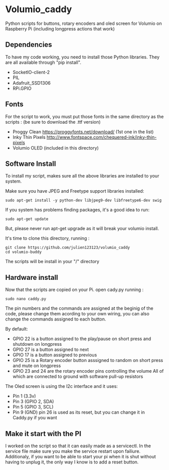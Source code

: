 # Volumio_caddy
Python scripts for buttons, rotary encoders and oled screen for Volumio on Raspberry Pi (including longpress actions that work)
## Dependencies
To have my code working, you need to install those Python libraries. They are all available through "pip install".

- SocketIO-client-2
- PIL
- Adafruit_SSD1306
- RPi.GPIO
## Fonts
For the script to work, you must put those fonts in the same directory as the scripts : (be sure to download the .ttf version)
- Proggy Clean https://proggyfonts.net/download/ (1st one in the list)
- Inky Thin Pixels http://www.fontspace.com/chequered-ink/inky-thin-pixels
- Volumio OLED (included in this directory)
## Software Install
To install my script, makes sure all the above libraries are installed to your system. 

Make sure you have JPEG and Freetype support libraries installed:
        
    sudo apt-get install -y python-dev libjpeg9-dev libfreetype6-dev swig

If you system has problems finding packages, it's a good idea to run:

    sudo apt-get update
        
But, please never run apt-get upgrade as it will break your volumio install.


It's time to clone this directory, running :

    git clone https://github.com/julien123123/volumio_caddy
  	cd volumio-buddy

The scripts will be install in your "/" directory

## Hardware install
Now that the scripts are copied on your Pi.
open cady.py running :

    sudo nano caddy.py
    
The pin numbers and the commands are assigned at the beginig of the code, please change them acording to your own wiring, you can also change the commands assigned to each button. 

By default:

- GPIO 22 is a button assigned to the play/pause on short press and shutdown on longpress
- GPIO 27 is a button assigned to next
- GPIO 17 is a button assigned to previous
- GPIO 25 is a Rotary encoder button asssigned to random on short press and mute on longpress
- GPIO 23 and 24 are the rotary encoder pins controlling the volume
All of which are connected to ground with software pull-up resistors

The Oled screen is using the I2c interface and it uses:
- Pin 1 (3.3v)
- Pin 3 (GPIO 2, SDA)
- Pin 5 (GPIO 3, SCL)
- Pin 9 (GND)
pin 26 is used as its reset, but you can change it in Caddy.py if you want

## Make it start with the PI

I worked on the script so that it can easily made as a servicectl. In the service file make sure you make the service restart upon failiure. Additionaly, if you want to be able to start your pi when it is shut without having to unplug it, the only way I know is to add a reset button. 

